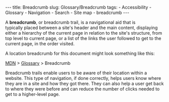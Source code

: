 --- title: Breadcrumb slug: Glossary/Breadcrumb tags: - Accessibility - Glossary - Navigation - Search - Site map - breadcrumb ---

<span class="seoSummary">A **breadcrumb**, or breadcrumb trail, is a navigational aid that is typically placed between a site's header and the main content, displaying either a hierarchy of the current page in relation to the site's structure, from top level to current page, or a list of the links the user followed to get to the current page, in the order visited. </span>

A location breadcrumb for this document might look something like this:

[MDN](/) &gt; [Glossary](/en-US/docs/Glossary) &gt; Breadcrumb

Breadcrumb trails enable users to be aware of their location within a website. This type of navigation, if done correctly, helps users know where they are in a site and how they got there. They can also help a user get back to where they were before and can reduce the number of clicks needed to get to a higher-level page.

